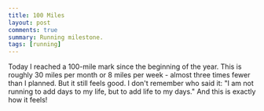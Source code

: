 ```yaml
---
title: 100 Miles
layout: post
comments: true
summary: Running milestone.
tags: [running]
---
```


Today I reached a 100-mile mark since the beginning of the year. This is roughly 30 miles per month or 8 miles per week - almost three times fewer than I planned. But it still feels good. I don't remember who said it: "I am not running to add days to my life, but to add life to my days." And this is exactly how it feels!
